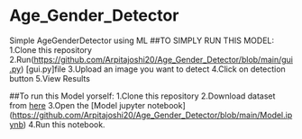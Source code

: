 # Age_Gender_Detector
Simple AgeGenderDetector  using ML
##TO SIMPLY RUN THIS MODEL:
1.Clone this repository
2.Run(https://github.com/Arpitajoshi20/Age_Gender_Detector/blob/main/gui.py) [gui.py]file
3.Upload an image you want to detect
4.Click on detection button
5.View Results

##To run this Model yorself:
1.Clone this repository
2.Download dataset from [here](https://www.kaggle.com/jangedoo/utkface-new)
3.Open the [Model jupyter notebook] (https://github.com/Arpitajoshi20/Age_Gender_Detector/blob/main/Model.ipynb)
4.Run this notebook.
